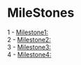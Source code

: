 # MileStones

1 - [Milestone1:](/src/Milestones/MilesStone1/) 
<br>
2 - [Milestone2:](/src/Milestones/MilesStone2/) 
<br>
3 - [Milestone3:](/src/Milestones/MilesStone3/) 
<br>
4 - [Milestone4:](/src/Milestones/MilesStones4/) 
<br>
